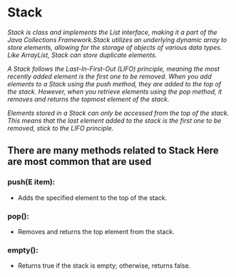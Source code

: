 # Stack
*Stack is class and implements the List interface, making it a part of the Java Collections Framework.Stack utilizes an underlying dynamic array to store elements, allowing for the storage of objects of various data types. Like ArrayList, Stack can store duplicate elements.*
 
*A Stack follows the Last-In-First-Out (LIFO) principle, meaning the most recently added element is the first one to be removed. 
When you add elements to a Stack using the push method, they are added to the top of the stack. However, when you retrieve elements using the pop method, it removes and returns the topmost element of the stack.*

*Elements stored in a Stack can only be accessed from the top of the stack. This means that the last element added to the stack is the first one to be removed, stick to the LIFO principle.*

## There are many methods related to Stack Here are most common that are used
### push(E item):
* Adds the specified element to the top of the stack.

### pop():
* Removes and returns the top element from the stack.

### empty():
* Returns true if the stack is empty; otherwise, returns false.
